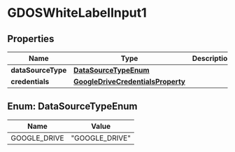 

# GDOSWhiteLabelInput1


## Properties

| Name | Type | Description | Notes |
|------------ | ------------- | ------------- | -------------|
|**dataSourceType** | [**DataSourceTypeEnum**](#DataSourceTypeEnum) |  |  |
|**credentials** | [**GoogleDriveCredentialsProperty**](GoogleDriveCredentialsProperty.md) |  |  |



## Enum: DataSourceTypeEnum

| Name | Value |
|---- | -----|
| GOOGLE_DRIVE | &quot;GOOGLE_DRIVE&quot; |



